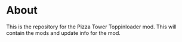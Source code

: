 # About
This is the repository for the Pizza Tower Toppinloader mod.
This will contain the mods and update info for the mod.
